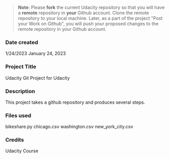 >**Note**: Please **fork** the current Udacity repository so that you will have a **remote** repository in **your** Github account. Clone the remote repository to your local machine. Later, as a part of the project "Post your Work on Github", you will push your proposed changes to the remote repository in your Github account.

### Date created
1/24/2023
January 24, 2023
### Project Title
Udacity Git Project for Udacity

### Description
This project takes a github repository and produces several steps.

### Files used
bikeshare.py
chicago.csv
washington.csv
new_york_city.csv
### Credits
Udacity Course
